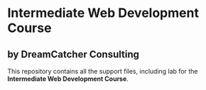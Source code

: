 # Intermediate Web Development Course
## by DreamCatcher Consulting

This repository contains all the support files, including lab for the **Intermediate Web Development Course**.


